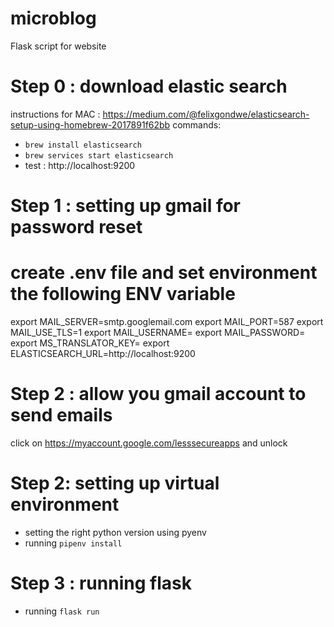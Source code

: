 # microblog
Flask script for website 

# Step 0 : download elastic search
instructions for MAC :
https://medium.com/@felixgondwe/elasticsearch-setup-using-homebrew-2017891f62bb
commands:
- `brew install elasticsearch`
- `brew services start elasticsearch`
- test : http://localhost:9200

# Step 1 : setting up gmail for password reset
# create .env file and set environment the following ENV variable
export MAIL_SERVER=smtp.googlemail.com
export MAIL_PORT=587
export MAIL_USE_TLS=1
export MAIL_USERNAME=<your-gmail-email>
export MAIL_PASSWORD=<your-gmail-password>
export MS_TRANSLATOR_KEY=<your-azur-translator-key>
export ELASTICSEARCH_URL=http://localhost:9200

# Step 2 : allow you gmail account to send emails
click on https://myaccount.google.com/lesssecureapps and  unlock

# Step 2: setting up virtual environment
- setting the right python version using pyenv
- running `pipenv install`

# Step 3 : running flask
- running `flask run`
